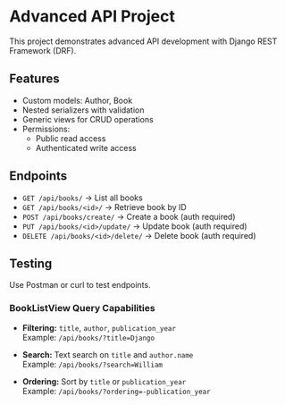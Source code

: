 # Advanced API Project

This project demonstrates advanced API development with Django REST Framework (DRF).

## Features
- Custom models: Author, Book
- Nested serializers with validation
- Generic views for CRUD operations
- Permissions:
  - Public read access
  - Authenticated write access

## Endpoints
- `GET /api/books/` → List all books
- `GET /api/books/<id>/` → Retrieve book by ID
- `POST /api/books/create/` → Create a book (auth required)
- `PUT /api/books/<id>/update/` → Update book (auth required)
- `DELETE /api/books/<id>/delete/` → Delete book (auth required)

## Testing
Use Postman or curl to test endpoints.


### BookListView Query Capabilities

- **Filtering:** `title`, `author`, `publication_year`  
  Example: `/api/books/?title=Django`

- **Search:** Text search on `title` and `author.name`  
  Example: `/api/books/?search=William`

- **Ordering:** Sort by `title` or `publication_year`  
  Example: `/api/books/?ordering=-publication_year`
